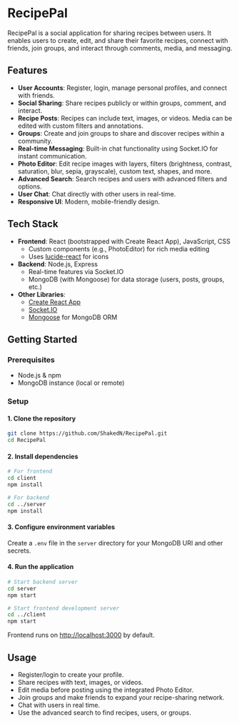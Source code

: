 # RecipePal

RecipePal is a social application for sharing recipes between users. It enables users to create, edit, and share their favorite recipes, connect with friends, join groups, and interact through comments, media, and messaging.

## Features

- **User Accounts**: Register, login, manage personal profiles, and connect with friends.
- **Social Sharing**: Share recipes publicly or within groups, comment, and interact.
- **Recipe Posts**: Recipes can include text, images, or videos. Media can be edited with custom filters and annotations.
- **Groups**: Create and join groups to share and discover recipes within a community.
- **Real-time Messaging**: Built-in chat functionality using Socket.IO for instant communication.
- **Photo Editor**: Edit recipe images with layers, filters (brightness, contrast, saturation, blur, sepia, grayscale), custom text, shapes, and more.
- **Advanced Search**: Search recipes and users with advanced filters and options.
- **User Chat**: Chat directly with other users in real-time.
- **Responsive UI**: Modern, mobile-friendly design.

## Tech Stack

- **Frontend**: React (bootstrapped with Create React App), JavaScript, CSS
  - Custom components (e.g., PhotoEditor) for rich media editing
  - Uses [lucide-react](https://lucide.dev/) for icons
- **Backend**: Node.js, Express
  - Real-time features via Socket.IO
  - MongoDB (with Mongoose) for data storage (users, posts, groups, etc.)
- **Other Libraries**:
  - [Create React App](https://create-react-app.dev/)
  - [Socket.IO](https://socket.io/)
  - [Mongoose](https://mongoosejs.com/) for MongoDB ORM

## Getting Started

### Prerequisites

- Node.js & npm
- MongoDB instance (local or remote)

### Setup

#### 1. Clone the repository

```bash
git clone https://github.com/ShakedN/RecipePal.git
cd RecipePal
```

#### 2. Install dependencies

```bash
# For frontend
cd client
npm install

# For backend
cd ../server
npm install
```

#### 3. Configure environment variables

Create a `.env` file in the `server` directory for your MongoDB URI and other secrets.

#### 4. Run the application

```bash
# Start backend server
cd server
npm start

# Start frontend development server
cd ../client
npm start
```

Frontend runs on [http://localhost:3000](http://localhost:3000) by default.

## Usage

- Register/login to create your profile.
- Share recipes with text, images, or videos.
- Edit media before posting using the integrated Photo Editor.
- Join groups and make friends to expand your recipe-sharing network.
- Chat with users in real time.
- Use the advanced search to find recipes, users, or groups.

